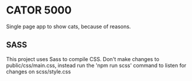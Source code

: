 # CATOR 5000
 Single page app to show cats, because of reasons.


 ## SASS

 This project uses Sass to compile CSS.
 Don't make changes to public/css/main.css, instead run the 'npm run scss' command to listen for changes on scss/style.css